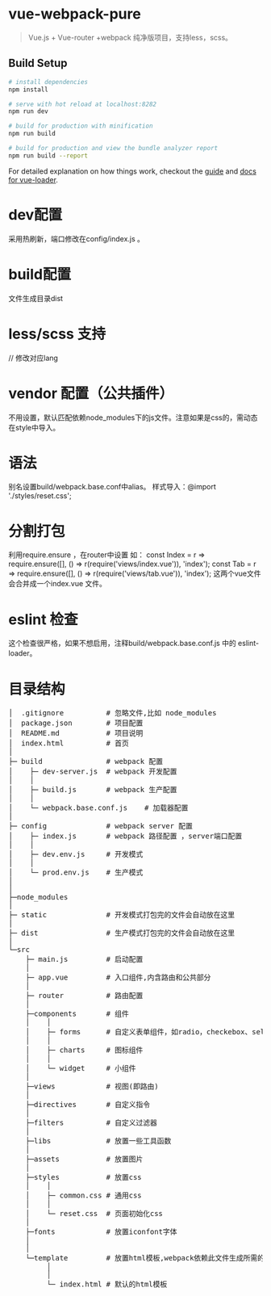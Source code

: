 # vue-webpack-pure

> Vue.js + Vue-router +webpack 纯净版项目，支持less，scss。

## Build Setup

``` bash
# install dependencies
npm install  

# serve with hot reload at localhost:8282
npm run dev

# build for production with minification
npm run build

# build for production and view the bundle analyzer report
npm run build --report
```
For detailed explanation on how things work, checkout the [guide](http://vuejs-templates.github.io/webpack/) and [docs for vue-loader](http://vuejs.github.io/vue-loader).

# dev配置
采用热刷新，端口修改在config/index.js 。

# build配置
文件生成目录dist

# less/scss 支持
<style lang="scss" scoped></style> // 修改对应lang

# vendor 配置（公共插件）
不用设置，默认匹配依赖node_modules下的js文件。注意如果是css的，需动态在style中导入。

# 语法
别名设置build/webpack.base.conf中alias。
样式导入：@import './styles/reset.css';

# 分割打包
利用require.ensure ，在router中设置
如：
	const Index = r => require.ensure([], () => r(require('views/index.vue')), 'index');
	const Tab = r => require.ensure([], () => r(require('views/tab.vue')), 'index');
这两个vue文件会合并成一个index.vue 文件。

# eslint 检查
这个检查很严格，如果不想启用，注释build/webpack.base.conf.js 中的 eslint-loader。

# 目录结构
<pre>
│  .gitignore          # 忽略文件,比如 node_modules
│  package.json        # 项目配置
│  README.md           # 项目说明
│  index.html          # 首页
│
├─ build               # webpack 配置
│    ├─ dev-server.js  # webpack 开发配置	  
│	 │
│	 ├─ build.js       # webpack 生产配置  
│	 │
│	 └─ webpack.base.conf.js    # 加载器配置
│	 
├─ config              # webpack server 配置
│	 ├─ index.js       # webpack 路径配置 ，server端口配置
│	 │
│	 ├─ dev.env.js     # 开发模式
│	 │
│	 └─ prod.env.js    # 生产模式
│
│
├─node_modules
│
├─ static	           # 开发模式打包完的文件会自动放在这里
│
├─ dist                # 生产模式打包完的文件会自动放在这里
│
└─src
    ├─ main.js         # 启动配置
    │
    ├─ app.vue 		   # 入口组件,内含路由和公共部分
    │
    ├─ router          # 路由配置
    │
    ├─components       # 组件
    │    │
	│    ├─ forms 	   # 自定义表单组件，如radio，checkebox、select
	│    │
	│    ├─ charts 	   # 图标组件
	│    │
	│    └─ widget	   # 小组件
    │
    ├─views            # 视图(即路由)
    │
    ├─directives       # 自定义指令
    │
    ├─filters          # 自定义过滤器
    │
    ├─libs             # 放置一些工具函数
    │
    ├─assets           # 放置图片
    │
    ├─styles           # 放置css
    │    │
    │    ├─ common.css # 通用css
    │    │
    │    └─ reset.css  # 页面初始化css
    │
    ├─fonts            # 放置iconfont字体
    │
    │
    └─template         # 放置html模板,webpack依赖此文件生成所需的html
         │
         │
         └─ index.html # 默认的html模板

</pre> 





